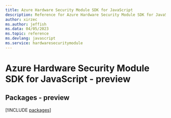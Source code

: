 ```yaml
---
title: Azure Hardware Security Module SDK for JavaScript
description: Reference for Azure Hardware Security Module SDK for JavaScript
author: xirzec
ms.author: jeffish
ms.data: 04/05/2023
ms.topic: reference
ms.devlang: javascript
ms.service: hardwaresecuritymodule
---
```

# Azure Hardware Security Module SDK for JavaScript - preview
## Packages - preview
[!INCLUDE [packages](hardware-security-module-index.md)]